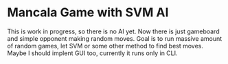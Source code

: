 <h1>Mancala Game with SVM AI</h1>
<p>This is work in progress, so there is no AI yet.
Now there is just gameboard and simple opponent making random
moves.  Goal is to run massive amount of random games, let SVM or
some other method to find best moves. Maybe I should implent GUI too,
currently it runs only in CLI.</p>
